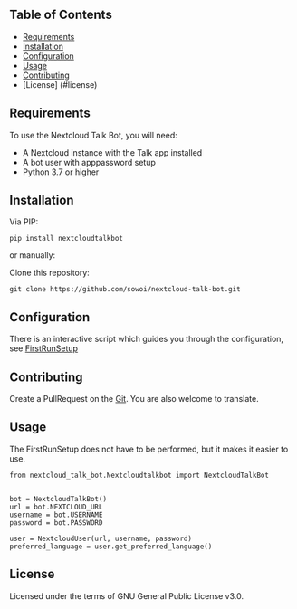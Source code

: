 


## Table of Contents
- [Requirements](#requirements)
- [Installation](#installation)
- [Configuration](#configuration)
- [Usage](#usage)
- [Contributing](#contributing)
- [License] (#license)

## Requirements
<a id='requirements'></a>
To use the Nextcloud Talk Bot, you will need:

 - A Nextcloud instance with the Talk app installed
 - A bot user with apppassword setup
 - Python 3.7 or higher


## Installation
<a id='installation'></a>

Via PIP:

```
pip install nextcloudtalkbot
```

or manually:

Clone this repository:

```
git clone https://github.com/sowoi/nextcloud-talk-bot.git
```


## Configuration
<a id='configuration'></a>

There is an interactive script which guides you through the configuration, see [FirstRunSetup](https://nextcloud-talk-bot.readthedocs.io/en/latest/FirstRunSetup/)



## Contributing
Create a PullRequest on the [Git](https://github.com/sowoi/nextcloud-talk-bot).
You are also welcome to translate.


## Usage
<a id='usage'></a>
The FirstRunSetup does not have to be performed, but it makes it easier to use.

```
from nextcloud_talk_bot.Nextcloudtalkbot import NextcloudTalkBot


bot = NextcloudTalkBot()
url = bot.NEXTCLOUD_URL
username = bot.USERNAME
password = bot.PASSWORD

user = NextcloudUser(url, username, password)
preferred_language = user.get_preferred_language()

```


## License

Licensed under the terms of GNU General Public License v3.0.